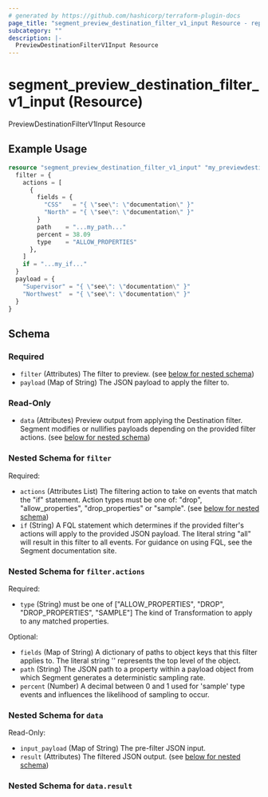```yaml
---
# generated by https://github.com/hashicorp/terraform-plugin-docs
page_title: "segment_preview_destination_filter_v1_input Resource - repo"
subcategory: ""
description: |-
  PreviewDestinationFilterV1Input Resource
---
```


# segment_preview_destination_filter_v1_input (Resource)

PreviewDestinationFilterV1Input Resource

## Example Usage

```terraform
resource "segment_preview_destination_filter_v1_input" "my_previewdestinationfilterv1input" {
  filter = {
    actions = [
      {
        fields = {
          "CSS"   = "{ \"see\": \"documentation\" }"
          "North" = "{ \"see\": \"documentation\" }"
        }
        path    = "...my_path..."
        percent = 38.09
        type    = "ALLOW_PROPERTIES"
      },
    ]
    if = "...my_if..."
  }
  payload = {
    "Supervisor" = "{ \"see\": \"documentation\" }"
    "Northwest"  = "{ \"see\": \"documentation\" }"
  }
}
```

<!-- schema generated by tfplugindocs -->
## Schema

### Required

- `filter` (Attributes) The filter to preview. (see [below for nested schema](#nestedatt--filter))
- `payload` (Map of String) The JSON payload to apply the filter to.

### Read-Only

- `data` (Attributes) Preview output from applying the Destination filter.
Segment modifies or nullifies payloads depending on the provided filter actions. (see [below for nested schema](#nestedatt--data))

<a id="nestedatt--filter"></a>
### Nested Schema for `filter`

Required:

- `actions` (Attributes List) The filtering action to take on events that match the "if" statement.
Action types must be one of: "drop", "allow_properties", "drop_properties" or "sample". (see [below for nested schema](#nestedatt--filter--actions))
- `if` (String) A FQL statement which determines if the provided filter's actions will apply to the provided JSON payload.
The literal string "all" will result in this filter to all events.
For guidance on using FQL, see the Segment documentation site.

<a id="nestedatt--filter--actions"></a>
### Nested Schema for `filter.actions`

Required:

- `type` (String) must be one of ["ALLOW_PROPERTIES", "DROP", "DROP_PROPERTIES", "SAMPLE"]
The kind of Transformation to apply to any matched properties.

Optional:

- `fields` (Map of String) A dictionary of paths to object keys that this filter applies to.
  The literal string '' represents the top level of the object.
- `path` (String) The JSON path to a property within a payload object from which Segment generates a deterministic
sampling rate.
- `percent` (Number) A decimal between 0 and 1 used for 'sample' type events and
influences the likelihood of sampling to occur.



<a id="nestedatt--data"></a>
### Nested Schema for `data`

Read-Only:

- `input_payload` (Map of String) The pre-filter JSON input.
- `result` (Attributes) The filtered JSON output. (see [below for nested schema](#nestedatt--data--result))

<a id="nestedatt--data--result"></a>
### Nested Schema for `data.result`


